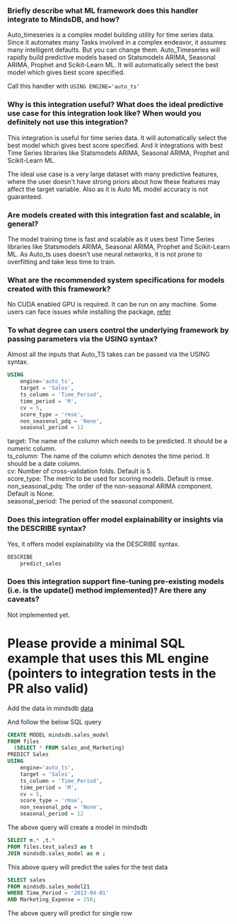 ### Briefly describe what ML framework does this handler integrate to MindsDB, and how?
Auto_timeseries is a complex model building utility for time series data. Since it automates many 
Tasks involved in a complex endeavor, it assumes many intelligent defaults. But you can change them. 
Auto_Timeseries will rapidly build predictive models based on Statsmodels ARIMA, Seasonal ARIMA, Prophet 
and Scikit-Learn ML. It will automatically select the best model which gives best score specified.



Call this handler with
`USING ENGINE='auto_ts'` 

### Why is this integration useful? What does the ideal predictive use case for this integration look like? When would you definitely not use this integration?
This integration is useful for time series data. It will automatically select the best model which gives best score specified. And it integrations with best Time Series 
libraries like Statsmodels ARIMA, Seasonal ARIMA, Prophet and Scikit-Learn ML.

The ideal use case is a very large dataset with many predictive features, where the user doesn't have strong priors about how these features may affect the target variable.
Also as it is Auto ML model accuracy is not guaranteed.

### Are models created with this integration fast and scalable, in general?
The model training time is fast and scalable as it uses best Time Series libraries like Statsmodels ARIMA, Seasonal ARIMA, Prophet and Scikit-Learn ML.
As Auto_ts uses doesn't use neural networks, it is not prone to overfitting and take less time to train.


### What are the recommended system specifications for models created with this framework?
No CUDA enabled GPU is required. It can be run on any machine. 
Some users can face issues while installing the package, [refer](https://github.com/AutoViML/Auto_TS#install)

### To what degree can users control the underlying framework by passing parameters via the USING syntax?
Almost all the inputs that Auto_TS takes can be passed via the USING syntax. 


``` sql
USING
    engine='auto_ts',
    target = 'Sales',
    ts_column = 'Time_Period',
    time_period = 'M',
    cv = 5,
    score_type = 'rmse',
    non_seasonal_pdq = 'None',
    seasonal_period = 12
```
target: The name of the column which needs to be predicted. It should be a numeric column.<br>
ts_column: The name of the column which denotes the time period. It should be a date column.<br>
cv: Number of cross-validation folds. Default is 5.<br>
score_type: The metric to be used for scoring models. Default is rmse.<br>
non_seasonal_pdq: The order of the non-seasonal ARIMA component. Default is None.<br>
seasonal_period: The period of the seasonal component.<br>


### Does this integration offer model explainability or insights via the DESCRIBE syntax?
Yes, it offers model explainability via the DESCRIBE syntax. 

``` sql
DESCRIBE
    predict_sales
```

### Does this integration support fine-tuning pre-existing models (i.e. is the update() method implemented)? Are there any caveats?
Not implemented yet.


# Please provide a minimal SQL example that uses this ML engine (pointers to integration tests in the PR also valid)
Add the data in mindsdb [data](https://drive.google.com/drive/folders/1qPHpsmIuSvC1FiMB5Y1kOh3rFp4Pv-3A?usp=sharing)

And follow the below SQL query

``` sql
CREATE MODEL mindsdb.sales_model
FROM files
  (SELECT * FROM Sales_and_Marketing)
PREDICT Sales
USING
    engine='auto_ts',
    target = 'Sales',
    ts_column = 'Time_Period',
    time_period = 'M',
    cv = 5,
    score_type = 'rmse',
    non_seasonal_pdq = 'None',
    seasonal_period = 12
```
The above query will create a model in mindsdb

``` sql
SELECT m.* ,t.*
FROM files.test_sales3 as t
JOIN mindsdb.sales_model as m ;
```
This above query will predict the sales for the test data

``` sql
SELECT sales
FROM mindsdb.sales_model21
WHERE Time_Period = '2013-04-01'
AND Marketing_Expense = 256;
```
The above query will predict for single row

